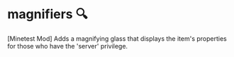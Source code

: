 # magnifiers  🔍

[Minetest Mod] Adds a magnifying glass that displays the item's properties for those who have the 'server' privilege.
